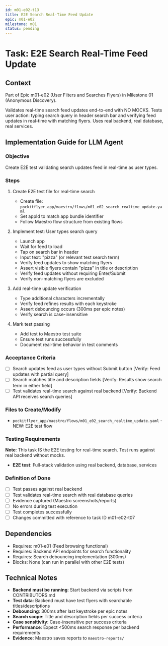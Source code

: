 ```yaml
---
id: m01-e02-t13
title: E2E Search Real-Time Feed Update
epic: m01-e02
milestone: m01
status: pending
---
```


# Task: E2E Search Real-Time Feed Update

## Context
Part of Epic m01-e02 (User Filters and Searches Flyers) in Milestone 01 (Anonymous Discovery).

Validates real-time search feed updates end-to-end with NO MOCKS. Tests user action: typing search query in header search bar and verifying feed updates in real-time with matching flyers. Uses real backend, real database, real services.

## Implementation Guide for LLM Agent

### Objective
Create E2E test validating search updates feed in real-time as user types.

### Steps

1. Create E2E test file for real-time search
   - Create file: `pockitflyer_app/maestro/flows/m01_e02_search_realtime_update.yaml`
   - Set appId to match app bundle identifier
   - Follow Maestro flow structure from existing flows

2. Implement test: User types search query
   - Launch app
   - Wait for feed to load
   - Tap on search bar in header
   - Input text: "pizza" (or relevant test search term)
   - Verify feed updates to show matching flyers
   - Assert visible flyers contain "pizza" in title or description
   - Verify feed updates without requiring Enter/Submit
   - Verify non-matching flyers are excluded

3. Add real-time update verification
   - Type additional characters incrementally
   - Verify feed refines results with each keystroke
   - Assert debouncing occurs (300ms per epic notes)
   - Verify search is case-insensitive

4. Mark test passing
   - Add test to Maestro test suite
   - Ensure test runs successfully
   - Document real-time behavior in test comments

### Acceptance Criteria
- [ ] Search updates feed as user types without Submit button [Verify: Feed updates with partial query]
- [ ] Search matches title and description fields [Verify: Results show search term in either field]
- [ ] Test validates real-time search against real backend [Verify: Backend API receives search queries]

### Files to Create/Modify
- `pockitflyer_app/maestro/flows/m01_e02_search_realtime_update.yaml` - NEW: E2E test flow

### Testing Requirements
**Note**: This task IS the E2E testing for real-time search. Test runs against real backend without mocks.

- **E2E test**: Full-stack validation using real backend, database, services

### Definition of Done
- [ ] Test passes against real backend
- [ ] Test validates real-time search with real database queries
- [ ] Evidence captured (Maestro screenshots/reports)
- [ ] No errors during test execution
- [ ] Test completes successfully
- [ ] Changes committed with reference to task ID m01-e02-t07

## Dependencies
- Requires: m01-e01 (Feed browsing functional)
- Requires: Backend API endpoints for search functionality
- Requires: Search debouncing implementation (300ms)
- Blocks: None (can run in parallel with other E2E tests)

## Technical Notes
- **Backend must be running**: Start backend via scripts from CONTRIBUTORS.md
- **Test data**: Backend must have test flyers with searchable titles/descriptions
- **Debouncing**: 300ms after last keystroke per epic notes
- **Search scope**: Title and description fields per success criteria
- **Case sensitivity**: Case-insensitive per success criteria
- **Performance**: Expect <500ms search response per backend requirements
- **Evidence**: Maestro saves reports to `maestro-reports/`
